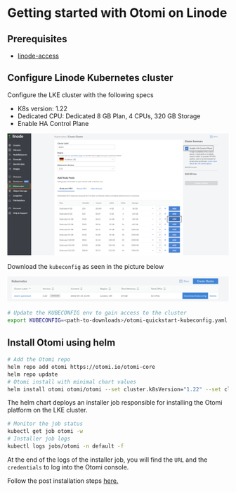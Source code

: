 # Getting started with Otomi on Linode

## Prerequisites

- [linode-access](https://cloud.linode.com/)

## Configure Linode Kubernetes cluster

Configure the LKE cluster with the following specs

- K8s version: 1.22
- Dedicated CPU: Dedicated 8 GB Plan, 4 CPUs, 320 GB Storage
- Enable HA Control Plane

<img src="./lke.png" alt="lke-config"/>

Download the `kubeconfig` as seen in the picture below

<img src="./download-kubeconfig.png" alt="kubeconfig"/>

```bash
# Update the KUBECONFIG env to gain access to the cluster
export KUBECONFIG=<path-to-downloads>/otomi-quickstart-kubeconfig.yaml
```

## Install Otomi using helm

```bash
# Add the Otomi repo
helm repo add otomi https://otomi.io/otomi-core
helm repo update
# Otomi install with minimal chart values
helm install otomi otomi/otomi --set cluster.k8sVersion="1.22" --set cluster.name=otomi-quickstart --set cluster.provider=custom
```

The helm chart deploys an installer job responsible for installing the Otomi platform on the LKE cluster.

```bash
# Monitor the job status
kubectl get job otomi -w
# Installer job logs
kubectl logs jobs/otomi -n default -f
```

At the end of the logs of the installer job, you will find the `URL` and the `credentials` to log into the Otomi console.

Follow the post installation steps [here.](../post-install/README.md)
